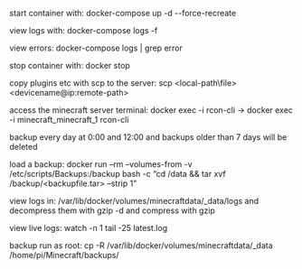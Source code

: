 start container with: docker-compose up -d --force-recreate

view logs with: docker-compose logs -f

view errors: docker-compose logs | grep error

stop container with: docker stop <container-name>

copy plugins etc with scp to the server: scp <local-path\file> <devicename@ip:remote-path>

access the minecraft server terminal: docker exec -i <container-name> rcon-cli -> docker exec -i minecraft_minecraft_1 rcon-cli

backup every day at 0:00 and 12:00 and backups older than 7 days will be deleted

load a backup: docker run –rm –volumes-from <container-name> -v /etc/scripts/Backups:/backup bash -c “cd /data && tar xvf /backup/<backupfile.tar> –strip 1”

view logs in: /var/lib/docker/volumes/minecraftdata/_data/logs and decompress them with gzip -d <file> and compress with gzip <file>

view live logs: watch -n 1 tail -25 latest.log


backup run as root: cp -R /var/lib/docker/volumes/minecraftdata/_data /home/pi/Minecraft/backups/